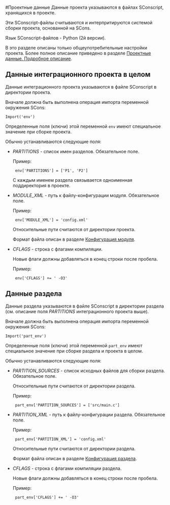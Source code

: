 #Проектные данные
Данные проекта указываются в файлах SConscript, хранящихся в проекте.

Эти SConscript-файлы считываются и интерпритируются системой сборки проекта, основанной на SCons.

Язык SConscript-файлов - Python (2й версии).

В это разделе описаны только общеупотребительные настройки проекта.
Более полное описание приведено в разделе [Проектные данные. Подробное описание](#проектные-данные.-подробное-описание.).

## Данные интеграционного проекта в целом
Данные интеграционного проекта указываются в файле SConscript в директории проекта.

Вначале должна быть выполнена операция импорта переменной окружения SCons:

    Import('env')

Определенные поля (ключи) этой переменной `env` имеют специальное значение при сборке проекта.

Обычно устанавливаются следующие поля:

 - *PARTITIONS* - список имен разделов. Обязательное поле.
 
    Пример:
    
        env['PARTITIONS'] = ['P1', 'P2']
    
    С каждым именем раздела связывается одноименная поддиректория в проекте.

 - *MODULE_XML* - путь к файлу-конфигурации модуля. Обязательное поле.
 
    Пример:
    
        env['MODULE_XML'] = 'config.xml'
    
    Относительные пути считаются от директории проекта.
 
    Формат файла описан в разделе [Конфигурация модуля](#конфигурация-модуля).

 - *CFLAGS* - строка с флагами компиляции.

    Новые флаги должны добавляться в конец строки после пробела.

    Пример:

        env['CFLAGS'] += ' -O3'

## Данные раздела
Данные раздела указываются в файле SConscript в директории раздела (см. описание поля *PARTITIONS* интеграционного проекта выше).

Вначале должна быть выполнена операция импорта переменной окружения SCons:

    Import('part_env')

Определенные поля (ключи) этой переменной `part_env` имеют специальное значение при сборке раздела и проекта в целом.

Обычно устанавливаются следующие поля:

 - *PARTITION_SOURCES* - список исходных файлов для сборки раздела. Обязательное поле.

    Относительные пути считаются от директории раздела.

    Пример:

        part_env['PARTITION_SOURCES'] = ['src/main.c']

 - *PARTITION_XML* - путь к файлу-конфигурации раздела. Обязательное поле.

    Пример:

        part_env['PARTITION_XML'] = 'config.xml'

    Относительные пути считаются от директории раздела.

    Формат файла описан в разделе [Конфигурация раздела](#конфигурация-раздела).

 - *CFLAGS* - строка с флагами компиляции раздела.

    Новые флаги должны добавляться в конец строки после пробела.

    Пример:

        part_env['CFLAGS'] += ' -O3'
